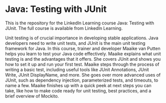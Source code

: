 <h1>Java: Testing with JUnit</h1>
This is the repository for the LinkedIn Learning course Java: Testing with JUnit. The full course is available from LinkedIn Learning.
<p>Unit testing is of crucial importance in developing stable applications. Java developers need to write unit tests, and JUnit is 
  the main unit testing framework for Java. In this course, trainer and developer Maaike van Putten helps you learn to test your 
  Java code effectively. Maaike explains what unit testing is and the advantages that it offers. She covers JUnit and shows you 
  how to set it up and run your first test. Maaike steps through the process of writing a basic test, including useful tools like 
  JUnit Annotations, JUnit Write, JUnit DisplayName, and more. She goes over more advanced uses of JUnit, such as dependency injection,
  parameterized tests, and timeouts, to name a few. Maaike finishes up with a quick peek at next steps you can take, like how to make 
  code ready for unit testing, best practices, and a brief overview of Mockito.</p>
